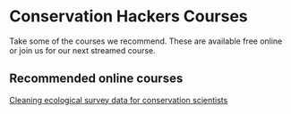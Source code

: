 # Conservation Hackers Courses

Take some of the courses we recommend. These are available free online or join us for our next streamed course.

## Recommended online courses

[Cleaning ecological survey data for conservation scientists](http://www.seascapemodels.org/RLS-data-prep-course/)
